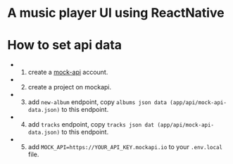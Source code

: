 # A music player UI using ReactNative




# How to set api data
- 1. create a [mock-api](www.mockapi.io) account.
- 2. create a project on mockapi.
- 3. add `new-album` endpoint, copy `albums json data (app/api/mock-api-data.json)` to this endpoint.
- 4. add `tracks` endpoint, copy `tracks json dat (app/api/mock-api-data.json)` to this endpoint.
- 5. add `MOCK_API=https://YOUR_API_KEY.mockapi.io` to your `.env.local` file.

